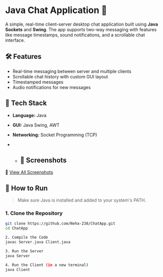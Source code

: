 # Java Chat Application 💬

A simple, real-time client-server desktop chat application built using **Java Sockets** and **Swing**. The app supports two-way messaging with features like message timestamps, sound notifications, and a scrollable chat interface.

## 🛠 Features

- Real-time messaging between server and multiple clients
- Scrollable chat history with custom GUI layout
- Timestamped messages
- Audio notifications for new messages


## 🧰 Tech Stack

- **Language:** Java  
- **GUI:** Java Swing, AWT  
- **Networking:** Socket Programming (TCP)

- - ## 📸 Screenshots

📁 [View All Screenshots](https://github.com/Neha-238/ChatApp/tree/main/Screenshot)

## 🚀 How to Run

> Make sure Java is installed and added to your system's PATH.

### 1. Clone the Repository

```bash
git clone https://github.com/Neha-238/ChatApp.git
cd ChatApp

2. Compile the Code
javac Server.java Client.java

3. Run the Server
java Server

4. Run the Client (in a new terminal)
java Client
